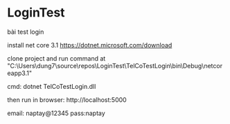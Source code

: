 # LoginTest
bài test login


install net core 3.1
https://dotnet.microsoft.com/download

clone project and run command at "C:\Users\dung7\source\repos\LoginTest\TelCoTestLogin\bin\Debug\netcoreapp3.1"

cmd: dotnet TelCoTestLogin.dll

then run in browser: http://localhost:5000

email: naptay@12345
pass:naptay


